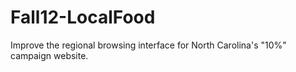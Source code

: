 Fall12-LocalFood
================

Improve the regional browsing interface for North Carolina's "10%" campaign website.